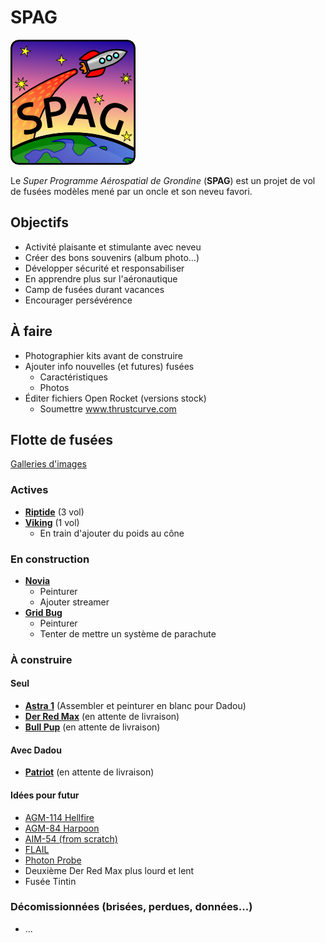 # SPAG

![Super logo du SPAG!](https://raw.githubusercontent.com/enormandeau/SPAG/master/logo/logo_spag_v03_small.png)

Le *Super Programme Aérospatial de Grondine* (**SPAG**) est un projet de vol
de fusées modèles mené par un oncle et son neveu favori.

## Objectifs

- Activité plaisante et stimulante avec neveu
- Créer des bons souvenirs (album photo...)
- Développer sécurité et responsabiliser
- En apprendre plus sur l'aéronautique
- Camp de fusées durant vacances
- Encourager persévérence

## À faire

- Photographier kits avant de construire
- Ajouter info nouvelles (et futures) fusées
  - Caractéristiques
  - Photos
- Éditer fichiers Open Rocket (versions stock)
  - Soumettre www.thrustcurve.com

## Flotte de fusées

[Galleries d'images](http://www.rocketryforum.com/album.php?u=17046)

### Actives

- [**Riptide**](fusees/fiches/riptide.md) (3 vol)
- [**Viking**](fusees/fiches/viking.md) (1 vol)
  - En train d'ajouter du poids au cône

### En construction

- [**Novia**](fusees/fiches/novia.md)
  - Peinturer
  - Ajouter streamer
- [**Grid Bug**](fusees/fiches/grid_bug.md)
  - Peinturer
  - Tenter de mettre un système de parachute

### À construire

#### Seul

- [**Astra 1**](fusees/fiches/astra_1.md) (Assembler et peinturer en blanc pour Dadou)
- [**Der Red Max**](fusees/fiches/der_red_max.md) (en attente de livraison)
- [**Bull Pup**](fusees/fiches/bull_pup.md) (en attente de livraison)

#### Avec Dadou

- [**Patriot**](fusees/fiches/patriot.md) (en attente de livraison)

#### Idées pour futur

  - [AGM-114 Hellfire](http://www.the-launch-pad.com/#!hellfire/c14ur)
  - [AGM-84 Harpoon](http://www.allrocketengines.ca/Rockets/Harpoon-AGM)
  - [AIM-54 (from scratch)](http://www.the-launch-pad.com/#!blank/c7bg)
  - [FLAIL](http://www.the-launch-pad.com/#!blank/c1j13)
  - [Photon Probe](http://www.allrocketengines.ca/Rockets/Photon-Probe)
  - Deuxième Der Red Max plus lourd et lent
  - Fusée Tintin

### Décomissionnées (brisées, perdues, données...)

- ...

